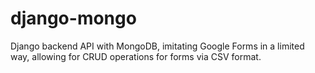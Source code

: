 # django-mongo
Django backend API with MongoDB, imitating Google Forms in a limited way, allowing for CRUD operations for forms via CSV format.
